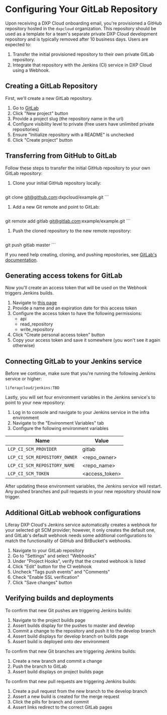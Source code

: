 # Configuring Your GitLab Repository

Upon receiving a DXP Cloud onboarding email, you're provisioned a GitHub repository hosted in the `dxpcloud` organization. This repository should be used as a template for a team's separate private DXP Cloud development repository and is typically removed after 10 business days. Users are expected to:

1. Transfer the initial provisioned repository to their own private GitLab repository.
1. Integrate that repository with the Jenkins (CI) service in DXP Cloud using a Webhook.

## Creating a GitLab Repository

First, we'll create a new GitLab repository.

1. Go to [GitLab](https://gitlab.com)
1. Click "New project" button
1. Provide a project slug (the repository name in the url)
1. Configure visibility level to private (free users have unlimited private repositories)
1. Ensure "Initialize repository with a README" is unchecked
1. Click "Create project" button

## Transferring from GitHub to GitLab

Follow these steps to transfer the initial GitHub repository to your own GitLab repository:

1. Clone your initial GitHub repository locally:

    ```
git clone git@github.com:dxpcloud/example.git
    ```

1. Add a new Git remote and point to GitLab:

    ```
git remote add gitlab git@gitlab.com:example/example.git
    ```

1. Push the cloned repository to the new remote repository:

    ```
git push gitlab master
    ```

If you need help creating, cloning, and pushing repositories, see [GitLab's documentation](https://docs.gitlab.com/ee/gitlab-basics/start-using-git.html).

## Generating access tokens for GitLab

Now you'll create an access token that will be used on the Webhook triggers Jenkins builds.

1. Navigate to [this page](https://gitlab.com/profile/personal_access_tokens)
1. Provide a name and an expiration date for this access token
1. Configure the access token to have the following permissions:
    * api
    * read_repository
    * write_repository
1. Click "Create personal access token" button
1. Copy your access token and save it somewhere (you won't see it again otherwise)

## Connecting GitLab to your Jenkins service

Before we continue, make sure that you're running the following Jenkins service or higher:

```
liferaycloud/jenkins:TBD
```

Lastly, you will set four environment variables in the Jenkins service's to point to your new repository:

1. Log in to console and navigate to your Jenkins service in the infra environment
1. Navigate to the "Environment Variables" tab
1. Configure the following environment variables

| Name | Value |
| ---  | ---   |
| `LCP_CI_SCM_PROVIDER` | gitlab  |
| `LCP_CI_SCM_REPOSITORY_OWNER` | <repo_owner> |
| `LCP_CI_SCM_REPOSITORY_NAME` | <repo_name> |
| `LCP_CI_SCM_TOKEN` | <access_token> |

After updating these environment variables, the Jenkins service will restart. Any pushed branches and pull requests in your new repository should now trigger.

## Additional GitLab webhook configurations

Liferay DXP Cloud's Jenkins service automatically creates a webhook for your selected git SCM provider; however, it only creates the default one, and GitLab's default webhook needs some additional configurations to match the functionality of GitHub and BitBucket's webhooks.

1. Navigate to your GitLab repository
1. Go to "Settings" and select "Webhooks"
1. Under "Project Hooks", verify that the created webhook is listed
1. Click "Edit" button for the CI webhook
1. Uncheck "Tags push events" and "Comments"
1. Check "Enable SSL verification"
1. Click "Save changes" button

## Verifying builds and deployments

To confirm that new Git pushes are triggering Jenkins builds:

1. Navigate to the project builds page
1. Assert builds display for the pushes to master and develop
1. Commit a change to the repository and push it to the develop branch
1. Assert build displays for develop branch on builds page
1. Assert build is deployed onto dev environment

To confirm that new Git branches are triggering Jenkins builds:

1. Create a new branch and commit a change
1. Push the branch to GitLab
1. Assert build displays on project builds page

To confirm that new pull requests are triggering Jenkins builds:

1. Create a pull request from the new branch to the develop branch
1. Assert a new build is created for the merge request
1. Click the pills for branch and commit
1. Assert links redirect to the correct GitLab pages
